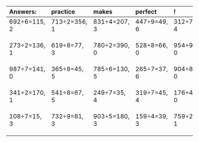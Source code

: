 | Answers: | practice | makes | perfect | ! |
| :--- | :--- | :--- | :--- | :--- |
| 692÷6=115, 2 | 713÷2=356, 1 | 831÷4=207, 3 | 447÷9=49, 6 | 312÷7=44, 4 | 
|   |   |   |   |   | 
|   |   |   |   |   | 
|   |   |   |   |   | 
| 273÷2=136, 1 | 619÷8=77, 3 | 780÷2=390, 0 | 528÷8=66, 0 | 954÷9=106, 0 | 
|   |   |   |   |   | 
|   |   |   |   |   | 
|   |   |   |   |   | 
| 987÷7=141, 0 | 365÷8=45, 5 | 785÷6=130, 5 | 265÷7=37, 6 | 904÷8=113, 0 | 
|   |   |   |   |   | 
|   |   |   |   |   | 
|   |   |   |   |   | 
| 341÷2=170, 1 | 541÷8=67, 5 | 249÷7=35, 4 | 319÷7=45, 4 | 176÷4=44, 0 | 
|   |   |   |   |   | 
|   |   |   |   |   | 
|   |   |   |   |   | 
| 108÷7=15, 3 | 732÷9=81, 3 | 903÷5=180, 3 | 159÷4=39, 3 | 759÷2=379, 1 | 
|   |   |   |   |   | 
|   |   |   |   |   | 
|   |   |   |   |   | 
